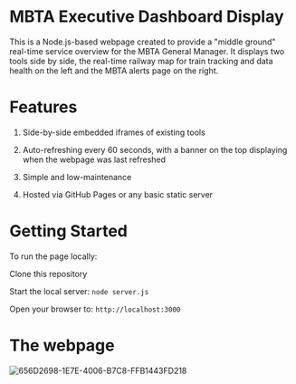 # MBTA Executive Dashboard Display

This is a Node.js-based webpage created to provide a "middle ground" real-time service overview for the MBTA General Manager. It displays two tools side by side, the real-time railway map for train tracking and data health on the left and the MBTA alerts page on the right. 

# Features

1. Side-by-side embedded iframes of existing tools

2. Auto-refreshing every 60 seconds, with a banner on the top displaying when the webpage was last refreshed

3. Simple and low-maintenance

4. Hosted via GitHub Pages or any basic static server

# Getting Started

To run the page locally:

Clone this repository

Start the local server:
```node server.js```

Open your browser to:
``` http://localhost:3000 ```

# The webpage

![656D2698-1E7E-4006-B7C8-FFB1443FD218](https://github.com/user-attachments/assets/1274a2d3-be15-4d1b-93d4-76ab344fa669)
